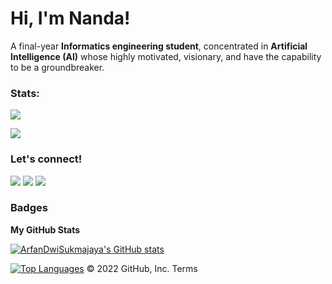 # Hi, I'm Nanda!

A final-year **Informatics engineering student**, concentrated in **Artificial Intelligence (AI)** whose highly motivated, visionary, and have the capability to be a groundbreaker.

### Stats:
<p>
    <img src="https://github-readme-stats.vercel.app/api?username=nandahadymulya&hide=contribs,prs&show_icons=true&hide_border=true&title_color=000" />
    <!--     <img src="https://github-readme-stats.vercel.app/api/top-langs/?username=nandahadymulya&layout=compact" height=150 /> -->
</p>

![](https://komarev.com/ghpvc/?username=nandahadymulya&color=blue)

### Let's connect!
<p>
<!--     <a href="https://bagusfe.id" target="blank"><img src="https://img.shields.io/badge/Website-https://bagusfe.com-green?" /></a> -->
    <a href="https://linkedin.com/in/nandahadymulya" target="blank"><img src="https://img.shields.io/badge/LinkedIn-30302f?style=flat&logo=linkedin" /></a>
    <a href="https://medium.com/@nandahadymulya" target="blank"><img src="https://img.shields.io/badge/Medium-30302f?style=flat&logo=medium" /></a>
    <a href="https://twitter.com/acronymcode" target="blank"><img src="https://img.shields.io/badge/Twitter-30302f?style=flat&logo=twitter" /></a>
<!--     <a href="https://www.paypal.me/gewdfe" target="blank"><img src="https://ionicabizau.github.io/badges/paypal.svg" /></a> -->
</p>

### Badges

<b>My GitHub Stats</b>

<a href="http://www.github.com/nandahadymulya"><img src="https://github-readme-stats.vercel.app/api?username=nandahadymulya&show_icons=true&hide=&count_private=true&title_color=0891b2&text_color=ffffff&icon_color=0891b2&bg_color=1c1917&hide_border=true&show_icons=true" alt="ArfanDwiSukmajaya's GitHub stats" /></a>

<a href="https://github.com/nandahadymulya" align="left"><img src="https://github-readme-stats.vercel.app/api/top-langs/?username=nandahadymulya&langs_count=10&title_color=0891b2&text_color=ffffff&icon_color=0891b2&bg_color=1c1917&hide_border=true&locale=en&custom_title=Top%20%Languages" alt="Top Languages" /></a>
© 2022 GitHub, Inc.
Terms


<!--
**nandahadymulya/nandahadymulya** is a ✨ _special_ ✨ repository because its `README.md` (this file) appears on your GitHub profile.

Here are some ideas to get you started:

- 🔭 I’m currently working on ...
- 🌱 I’m currently learning ...
- 👯 I’m looking to collaborate on ...
- 🤔 I’m looking for help with ...
- 💬 Ask me about ...
- 📫 How to reach me: ...
- 😄 Pronouns: ...
- ⚡ Fun fact: ...
-->
